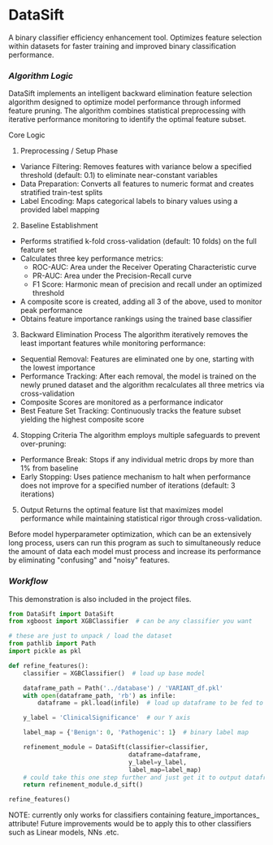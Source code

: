 # DataSift

A binary classifier efficiency enhancement tool. Optimizes feature selection within datasets for faster training and improved binary classification performance.

### *Algorithm Logic*
DataSift implements an intelligent backward elimination feature selection algorithm designed to optimize model performance through informed feature pruning. The algorithm combines statistical preprocessing with iterative performance monitoring to identify the optimal feature subset.

Core Logic
1. Preprocessing / Setup Phase
- Variance Filtering: Removes features with variance below a specified threshold (default: 0.1) to eliminate near-constant variables
- Data Preparation: Converts all features to numeric format and creates stratified train-test splits
- Label Encoding: Maps categorical labels to binary values using a provided label mapping

2. Baseline Establishment
- Performs stratified k-fold cross-validation (default: 10 folds) on the full feature set
- Calculates three key performance metrics:
  - ROC-AUC: Area under the Receiver Operating Characteristic curve
  - PR-AUC: Area under the Precision-Recall curve
  - F1 Score: Harmonic mean of precision and recall under an optimized threshold
- A composite score is created, adding all 3 of the above, used to monitor peak performance
- Obtains feature importance rankings using the trained base classifier


3. Backward Elimination Process
The algorithm iteratively removes the least important features while monitoring performance:
- Sequential Removal: Features are eliminated one by one, starting with the lowest importance
- Performance Tracking: After each removal, the model is trained on the newly pruned dataset and the algorithm recalculates all three metrics via cross-validation
- Composite Scores are monitored as a performance indicator
- Best Feature Set Tracking: Continuously tracks the feature subset yielding the highest composite score

4. Stopping Criteria
The algorithm employs multiple safeguards to prevent over-pruning:
- Performance Break: Stops if any individual metric drops by more than 1% from baseline
- Early Stopping: Uses patience mechanism to halt when performance does not improve for a specified number of iterations (default: 3 iterations) 

5. Output
Returns the optimal feature list that maximizes model performance while maintaining statistical rigor through cross-validation.

Before model hyperparameter optimization, which can be an extensively long process, users can run this program as such to simultaneously reduce the amount of data each model must process and increase its performance by eliminating "confusing" and "noisy" features.


### *Workflow*
This demonstration is also included in the project files.
```python
from DataSift import DataSift
from xgboost import XGBClassifier  # can be any classifier you want

# these are just to unpack / load the dataset 
from pathlib import Path
import pickle as pkl

def refine_features():
    classifier = XGBClassifier()  # load up base model

    dataframe_path = Path('../database') / 'VARIANT_df.pkl'
    with open(dataframe_path, 'rb') as infile:
        dataframe = pkl.load(infile)  # load up dataframe to be fed to model

    y_label = 'ClinicalSignificance'  # our Y axis

    label_map = {'Benign': 0, 'Pathogenic': 1}  # binary label map

    refinement_module = DataSift(classifier=classifier, 
                                 dataframe=dataframe, 
                                 y_label=y_label, 
                                 label_map=label_map)
    # could take this one step further and just get it to output dataframe[refinement_module.d_sift()]
    return refinement_module.d_sift()

refine_features()
```

NOTE: currently only works for classifiers containing feature_importances_ attribute!
Future improvements would be to apply this to other classifiers such as Linear models, NNs .etc.
